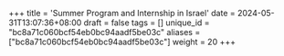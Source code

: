 +++
title = 'Summer Program and Internship in Israel'
date = 2024-05-31T13:07:36+08:00
draft = false
tags = []
unique_id = "bc8a71c060bcf54eb0bc94aadf5be03c"
aliases = ["bc8a71c060bcf54eb0bc94aadf5be03c"]
weight = 20
+++
